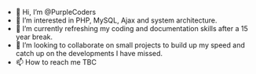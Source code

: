 - 👋 Hi, I’m @PurpleCoders
- 👀 I’m interested in PHP, MySQL, Ajax and system architecture.
- 🌱 I’m currently refreshing my coding and documentation skills after a 15 year break.
- 💞️ I’m looking to collaborate on small projects to build up my speed and catch up on the developments I have missed.
- 📫 How to reach me TBC

<!---
PurpleCoders/PurpleCoders is a ✨ special ✨ repository because its `README.md` (this file) appears on your GitHub profile.
You can click the Preview link to take a look at your changes.
--->
